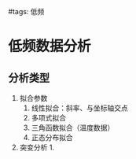 #tags: 低频

# 低频数据分析
## 分析类型
1. 拟合参数
	1. 线性拟合：斜率、与坐标轴交点
	2. 多项式拟合
	3. 三角函数拟合（温度数据）
	4. 正态分布拟合
2. 突变分析
	1. 
